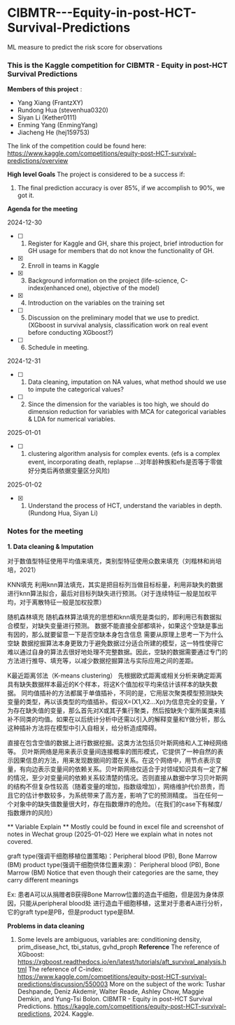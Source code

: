 # CIBMTR---Equity-in-post-HCT-Survival-Predictions
ML measure to predict the risk score for observations
### This is the Kaggle competition for CIBMTR - Equity in post-HCT Survival Predictions

**Members of this project** :
- Yang Xiang (FrantzXY)
- Rundong Hua (stevenhua0320)
- Siyan Li (Kether0111)
- Enming Yang (EnmingYang)
- Jiacheng He (hej159753)

The link of the competition could be found here:
https://www.kaggle.com/competitions/equity-post-HCT-survival-predictions/overview

**High level Goals**
The project is considered to be a success if:
1. The final prediction accuracy is over 85%, if we accomplish to 90%, we got it. 

**Agenda for the meeting**

2024-12-30
- [ ] 1. Register for Kaggle and GH, share this project, brief introduction for GH usage for members that do not know the functionality of GH.
- [x] 2. Enroll in teams in Kaggle
- [x] 3. Background information on the project (life-science, C-index(enhanced one), objective of the model)
- [x] 4. Introduction on the variables on the training set
- [ ] 5. Discussion on the preliminary model that we use to predict. (XGboost in survival analysis, classification work on real event before conducting XGboost?)
- [ ] 6. Schedule in meeting.

2024-12-31
- [ ] 1. Data cleaning, imputation on NA values, what method should we use to impute the categorical values?
- [ ] 2. Since the dimension for the variables is too high, we should do dimension reduction for variables with MCA for categorical variables & LDA for numerical variables.

2025-01-01
- [ ] 1. clustering algorithm analysis for complex events. (efs is a complex event, incorporating death, replapse ...对年龄种族和efs是否等于零做好分类后再依据变量区分风险)

2025-01-02
- [x] 1. Understand the process of HCT, understand the variables in depth. (Rundong Hua, Siyan Li)

### Notes for the meeting
**1. Data cleaning & Imputation**

对于数值型特征使用平均值来填充，类别型特征使用众数来填充（刘楷林和尚培培，2021）

KNN填充
利用knn算法填充，其实是把目标列当做目标标量，利用非缺失的数据进行knn算法拟合，最后对目标列缺失进行预测。（对于连续特征一般是加权平均，对于离散特征一般是加权投票）

随机森林填充
随机森林算法填充的思想和knn填充是类似的，即利用已有数据拟合模型，对缺失变量进行预测。
数据不能直接全部都填补，如果这个空缺是事出有因的，那么就要留意一下是否空缺本身包含信息
需要从原理上思考一下为什么空缺
数据挖掘算法本身更致力于避免数据过分适合所建的模型，这一特性使得它难以通过自身的算法去很好地处理不完整数据。因此，空缺的数据需要通过专门的方法进行推导、填充等，以减少数据挖掘算法与实际应用之间的差距。

K最近距离邻法（K-means clustering）
先根据欧式距离或相关分析来确定距离具有缺失数据样本最近的K个样本，将这K个值加权平均来估计该样本的缺失数据。
同均值插补的方法都属于单值插补，不同的是，它用层次聚类模型预测缺失变量的类型，再以该类型的均值插补。假设X=(X1,X2…Xp)为信息完全的变量，Y为存在缺失值的变量，那么首先对X或其子集行聚类，然后按缺失个案所属类来插补不同类的均值。如果在以后统计分析中还需以引入的解释变量和Y做分析，那么这种插补方法将在模型中引入自相关，给分析造成障碍。

直接在包含空值的数据上进行数据挖掘。这类方法包括贝叶斯网络和人工神经网络等。
贝叶斯网络是用来表示变量间连接概率的图形模式，它提供了一种自然的表示因果信息的方法，用来发现数据间的潜在关系。在这个网络中，用节点表示变量，有向边表示变量间的依赖关系。贝叶斯网络仅适合于对领域知识具有一定了解的情况，至少对变量间的依赖关系较清楚的情况。否则直接从数据中学习贝叶斯网的结构不但复杂性较高（随着变量的增加，指数级增加），网络维护代价昂贵，而且它的估计参数较多，为系统带来了高方差，影响了它的预测精度。
当在任何一个对象中的缺失值数量很大时，存在指数爆炸的危险。（在我们的case下有梯度/指数爆炸的风险）

** Variable Explain **
Mostly could be found in excel file and screenshot of notes in Wechat group (2025-01-02)
Here we explain what in notes not covered.

graft type(强调干细胞移植位置策略)：Peripheral blood (PB), Bone Marrow (BM)
product type(强调干细胞供体位置来源)： Peripheral blood (PB), Bone Marrow (BM)
Notice that even though their categories are the same, they carry different meanings

Ex: 患者A可以从捐赠者B获得Bone Marrow位置的造血干细胞，但是因为身体原因，只能从peripheral blood处
进行造血干细胞移植，这里对于患者A进行分析，它的graft type是PB，但是product type是BM.



**Problems in data cleaning**

1. Some levels are ambiguous, variables are: conditioning density, prim_disease_hct, tbi_status, gvhd_proph
**Reference**
The reference of XGboost: https://xgboost.readthedocs.io/en/latest/tutorials/aft_survival_analysis.html
The reference of C-index: https://www.kaggle.com/competitions/equity-post-HCT-survival-predictions/discussion/550003
More on the subject of the work: Tushar Deshpande, Deniz Akdemir, Walter Reade, Ashley Chow, Maggie Demkin, and Yung-Tsi Bolon. CIBMTR - Equity in post-HCT Survival Predictions. https://kaggle.com/competitions/equity-post-HCT-survival-predictions, 2024. Kaggle.
